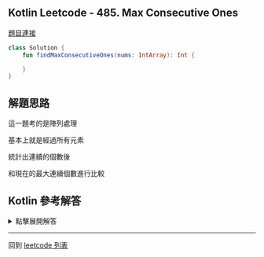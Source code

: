 ## Kotlin Leetcode - 485. Max Consecutive Ones

[題目連接](https://leetcode.com/problems/max-consecutive-ones/)

```kotlin
class Solution {
    fun findMaxConsecutiveOnes(nums: IntArray): Int {

    }
}
```

## 解題思路

這一題考的是陣列處理

基本上就是經過所有元素

統計出連續的個數後

和現在的最大連續個數進行比較

## Kotlin 參考解答

<details>
  <summary markdown='span'>點擊展開解答</summary>

用 `forEach` 可以這樣寫

```kotlin
class Solution {
    fun findMaxConsecutiveOnes(nums: IntArray): Int {
        var ans = 0
        var max = 0
        nums.forEach {
            if(it == 1) {
                max++
            } else {
                ans = maxOf(ans, max)
                max = 0
            }
        }
        return maxOf(ans, max)
    }
}
```

我們也可以將 `if` 判斷用 `when` 簡化過後，變成下面的寫法

```kotlin
class Solution {
    fun findMaxConsecutiveOnes(nums: IntArray): Int {
        var ans = 0
        var max = 0
        nums.forEach {
            when (it) {
                1 -> max++
                else -> ans = maxOf(ans, max).also { max = 0 }
            }
        }
        return maxOf(ans, max)
    }
}
```

</details>

------

回到 [leetcode 列表](index.md)
